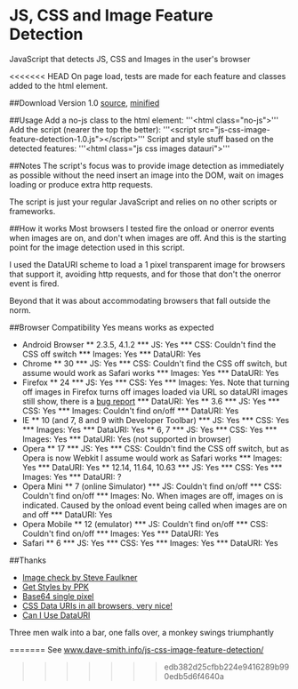 JS, CSS and Image Feature Detection
===================================

JavaScript that detects JS, CSS and Images in the user's browser

<<<<<<< HEAD
On page load, tests are made for each feature and classes added to the html element.

##Download
Version 1.0 [source](js-css-image-feature-detection-1.0.src.js), [minified](js-css-image-feature-detection-1.0.js)

##Usage
Add a no-js class to the html element:
'''&lt;html class="no-js"&gt;'''
Add the script (nearer the top the better):
'''&lt;script src="js-css-image-feature-detection-1.0.js"&gt;&lt;/script&gt;'''
Script and style stuff based on the detected features:
'''&lt;html class="js css images datauri"&gt;'''

##Notes
The script's focus was to provide image detection as immediately as possible without the need insert an image 
into the DOM, wait on images loading or produce extra http requests.

The script is just your regular JavaScript and relies on no other scripts or frameworks.

##How it works
Most browsers I tested fire the onload or onerror events when images are on, and don't when images are off. And this is the starting point for the image detection used in this script.

I used the DataURI scheme to load a 1 pixel transparent image for browsers that support it, avoiding http requests, and for those that don't the onerror event is fired.

Beyond that it was about accommodating browsers that fall outside the norm.

##Browser Compatibility
Yes means works as expected

* Android Browser
** 2.3.5, 4.1.2
*** JS: Yes
*** CSS: Couldn't find the CSS off switch
*** Images: Yes
*** DataURI: Yes
* Chrome
** 30
*** JS: Yes
*** CSS: Couldn't find the CSS off switch, but assume would work as Safari works
*** Images: Yes
*** DataURI: Yes
* Firefox
** 24
*** JS: Yes
*** CSS: Yes
*** Images: Yes. Note that turning off images in Firefox turns off images loaded via URL so dataURI images still show, there is a <a href="https://bugzilla.mozilla.org/show_bug.cgi?id=331257">bug report</a>
*** DataURI: Yes
** 3.6
*** JS: Yes
*** CSS: Yes
*** Images: Couldn't find on/off
*** DataURI: Yes
* IE
** 10 (and 7, 8 and 9 with Developer Toolbar)
*** JS: Yes
*** CSS: Yes
*** Images: Yes
*** DataURI: Yes
** 6, 7
*** JS: Yes
*** CSS: Yes
*** Images: Yes
*** DataURI: Yes (not supported in browser)
* Opera
** 17
*** JS: Yes
*** CSS: Couldn't find the CSS off switch, but as Opera is now Webkit I assume would work as Safari works
*** Images: Yes
*** DataURI: Yes
** 12.14, 11.64, 10.63
*** JS: Yes
*** CSS: Yes
*** Images: Yes
*** DataURI: ?
* Opera Mini
** 7 (online Simulator)
*** JS: Couldn't find on/off
*** CSS: Couldn't find on/off
*** Images: No. When images are off, images on is indicated. Caused by the onload event being called when images are on and off
*** DataURI: Yes
* Opera Mobile
** 12 (emulator)
*** JS: Couldn't find on/off
*** CSS: Couldn't find on/off
*** Images: Yes
*** DataURI: Yes
* Safari
** 6
*** JS: Yes
*** CSS: Yes
*** Images: Yes
*** DataURI: Yes


##Thanks
* [Image check by Steve Faulkner](http://www.html5accessibility.com/tests/imagecheck.html)
* [Get Styles by PPK](http://www.quirksmode.org/dom/getstyles.html)
* [Base64 single pixel](http://css-tricks.com/snippets/html/base64-encode-of-1x1px-transparent-gif/)
* [CSS Data URIs in all browsers, very nice!](http://jonraasch.com/blog/css-data-uris-in-all-browsers)
* [Can I Use DataURI](http://caniuse.com/datauri)

Three men walk into a bar, one falls over, a monkey swings triumphantly

=======
See www.dave-smith.info/js-css-image-feature-detection/
>>>>>>> edb382d25cfbb224e9416289b990edb5d6f4640a
